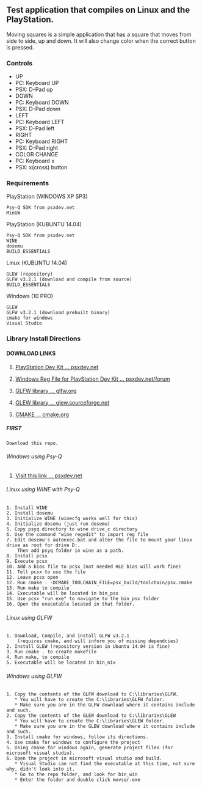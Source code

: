 ## Test application that compiles on Linux and the PlayStation.

Moving squares is a simple application that has a square that moves from side to side, up and down. It will also change color when the correct button is pressed.

### Controls
* UP
 * PC: Keyboard UP
 * PSX: D-Pad up
* DOWN
 * PC: Keyboard DOWN
 * PSX: D-Pad down
* LEFT
 * PC: Keyboard LEFT
 * PSX: D-Pad left
* RIGHT
 * PC: Keyboard RIGHT
 * PSX: D-Pad right
* COLOR CHANGE
 * PC: Keyboard x
 * PSX: x(cross) button

### Requirements

PlayStation (WINDOWS XP SP3)

	Psy-Q SDK from psxdev.net
	MinGW
	
PlayStation (KUBUNTU 14.04)

	Psy-Q SDK from psxdev.net
	WINE
	dosemu
	BUILD_ESSENTIALS
	
Linux (KUBUNTU 14.04)

	GLEW (repository)
	GLFW v3.2.1 (download and compile from source)
	BUILD_ESSENTIALS
	
Windows (10 PRO)

	GLEW
	GLFW v3.2.1 (download prebuilt binary)
	cmake for windows
	Visual Studio

### Library Install Directions

#### DOWNLOAD LINKS
   1. [PlayStation Dev Kit ... psxdev.net](http://www.psxdev.net/downloads.html)

   2. [Windows Reg File for PlayStation Dev Kit ... psxdev.net/forum](http://www.psxdev.net/forum/viewtopic.php?f=49&t=206)

   3. [GLFW library ... glfw.org](http://www.glfw.org/download.html)
   
   4. [GLEW library ... glew.sourceforge.net](http://glew.sourceforge.net/)
   
   5. [CMAKE ... cmake.org](https://cmake.org/download/)
   
##### FIRST

	Download this repo.
	
###### Windows using Psy-Q

  1. [Visit this link ... psxdev.net](http://www.psxdev.net/help/psyq_install.html)

###### Linux using WINE with Psy-Q

	1. Install WINE
	2. Install dosemu 
	3. Initialize WINE (winecfg works well for this)
	4. Initialize dosemu (just run dosemu)
	5. Copy psyq directory to wine drive_c directory
	6. Use the command "wine regedit" to import reg file
	7. Edit dosemu's autoexec.bat and alter the file to mount your linux drive as root for drive D:.
	    Then add psyq folder in wine as a path.
	8. Install pcsx
	9. Execute pcsx
	10. Add a bios file to pcsx (not needed HLE bios will work fine)
	11. Tell pcsx to use the file
	12. Leave pcsx open
	12. Run cmake . -DCMAKE_TOOLCHAIN_FILE=psx_build/toolchain/psx.cmake
	13. Run make to compile
	14. Executable will be located in bin_psx
	15. Use pcsx "run exe" to navigate to the bin_psx folder
	16. Open the executable located in that folder.
        
###### Linux using GLFW

	1. Download, Compile, and install GLFW v3.2.1 
	    (requires cmake, and will inform you of missing dependcies)
	2. Install GLEW (repository version in Ubuntu 14.04 is fine)
	3. Run cmake . to create makefile
	4. Run make, to compile
	5. Executable will be located in bin_nix
	
###### Windows using GLFW

	1. Copy the contents of the GLFW download to C:\libraries\GLFW.
	   * You will have to create the C:\libraries\GLFW folder.
	   * Make sure you are in the GLFW download where it contains include and such.
	2. Copy the contents of the GLEW download to C:\libraries\GLEW
	   * You will have to create the C:\libraries\GLEW folder.
	   * Make sure you are in the GLEW download where it contains include and such.
	3. Install cmake for windows, follow its directions.
	4. Use cmake for windows to configure the project
	5. Using cmake for windows again, generate project files (for microsoft visual studio).
	6. Open the project in microsoft visual studio and build.
	   * Visual Studio can not find the executable at this time, not sure why, didn't look into it.
	   * Go to the repo folder, and look for bin_win
	   * Enter the folder and double click movsqr.exe